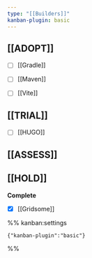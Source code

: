 ```yaml
---
type: "[[Builders]]"
kanban-plugin: basic
---
```


## [[ADOPT]]

- [ ] [[Gradle]]
- [ ] [[Maven]]
- [ ] [[Vite]]


## [[TRIAL]]

- [ ] [[HUGO]]


## [[ASSESS]]



## [[HOLD]]

**Complete**
- [x] [[Gridsome]]




%% kanban:settings
```
{"kanban-plugin":"basic"}
```
%%